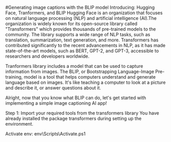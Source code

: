 #Generating image captions with the BLIP model
Introducing: Hugging Face, Tranformers, and BLIP
Hugging Face is an organization that focuses on natural language processing (NLP) and artificial intelligence (AI).The organization is widely known for its open-source library called "Transformers" which provides thousands of pre-trained models to the community. The library supports a wide range of NLP tasks, such as translation, summarization, text generation, and more. Transformers has contributed significantly to the recent advancements in NLP, as it has made state-of-the-art models, such as BERT, GPT-2, and GPT-3, accessible to researchers and developers worldwide.

Tranformers library includes a model that can be used to capture information from images. The BLIP, or Bootstrapping Language-Image Pre-training, model is a tool that helps computers understand and generate language based on images. It's like teaching a computer to look at a picture and describe it, or answer questions about it.

Alright, now that you know what BLIP can do, let's get started with implementing a simple image captioning AI app!

Step 1: Import your required tools from the transformers library
You have already installed the package transformers during setting up the environment.

Activate env: env\Scripts\Activate.ps1